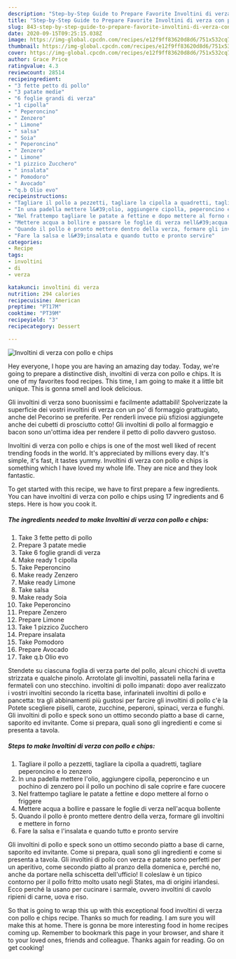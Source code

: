 ```yaml
---
description: "Step-by-Step Guide to Prepare Favorite Involtini di verza con pollo e chips"
title: "Step-by-Step Guide to Prepare Favorite Involtini di verza con pollo e chips"
slug: 843-step-by-step-guide-to-prepare-favorite-involtini-di-verza-con-pollo-e-chips
date: 2020-09-15T09:25:15.038Z
image: https://img-global.cpcdn.com/recipes/e12f9ff83620d8d6/751x532cq70/involtini-di-verza-con-pollo-e-chips-recipe-main-photo.jpg
thumbnail: https://img-global.cpcdn.com/recipes/e12f9ff83620d8d6/751x532cq70/involtini-di-verza-con-pollo-e-chips-recipe-main-photo.jpg
cover: https://img-global.cpcdn.com/recipes/e12f9ff83620d8d6/751x532cq70/involtini-di-verza-con-pollo-e-chips-recipe-main-photo.jpg
author: Grace Price
ratingvalue: 4.3
reviewcount: 28514
recipeingredient:
- "3 fette petto di pollo"
- "3 patate medie"
- "6 foglie grandi di verza"
- "1 cipolla"
- " Peperoncino"
- " Zenzero"
- " Limone"
- " salsa"
- " Soia"
- " Peperoncino"
- " Zenzero"
- " Limone"
- "1 pizzico Zucchero"
- " insalata"
- " Pomodoro"
- " Avocado"
- "q.b Olio evo"
recipeinstructions:
- "Tagliare il pollo a pezzetti, tagliare la cipolla a quadretti, tagliare peperoncino e lo zenzero"
- "In una padella mettere l&#39;olio, aggiungere cipolla, peperoncino e un pochino di zenzero poi il pollo un pochino di sale coprire e fare cuocere"
- "Nel frattempo tagliare le patate a fettine e dopo mettere al forno o friggere"
- "Mettere acqua a bollire e passare le foglie di verza nell&#39;acqua bollente"
- "Quando il pollo è pronto mettere dentro della verza, formare gli involtini e mettere in forno"
- "Fare la salsa e l&#39;insalata e quando tutto e pronto servire"
categories:
- Recipe
tags:
- involtini
- di
- verza

katakunci: involtini di verza 
nutrition: 294 calories
recipecuisine: American
preptime: "PT17M"
cooktime: "PT39M"
recipeyield: "3"
recipecategory: Dessert

---
```



![Involtini di verza con pollo e chips](https://img-global.cpcdn.com/recipes/e12f9ff83620d8d6/751x532cq70/involtini-di-verza-con-pollo-e-chips-recipe-main-photo.jpg)

Hey everyone, I hope you are having an amazing day today. Today, we're going to prepare a distinctive dish, involtini di verza con pollo e chips. It is one of my favorites food recipes. This time, I am going to make it a little bit unique. This is gonna smell and look delicious.

Gli involtini di verza sono buonissimi e facilmente adattabili! Spolverizzate la superficie dei vostri involtini di verza con un po&#39; di formaggio grattugiato, anche del Pecorino se preferite. Per renderli invece più sfiziosi aggiungete anche dei cubetti di prosciutto cotto! Gli involtini di pollo al formaggio e bacon sono un&#39;ottima idea per rendere il petto di pollo davvero gustoso.

Involtini di verza con pollo e chips is one of the most well liked of recent trending foods in the world. It's appreciated by millions every day. It's simple, it's fast, it tastes yummy. Involtini di verza con pollo e chips is something which I have loved my whole life. They are nice and they look fantastic.


To get started with this recipe, we have to first prepare a few ingredients. You can have involtini di verza con pollo e chips using 17 ingredients and 6 steps. Here is how you cook it.

<!--inarticleads1-->

##### The ingredients needed to make Involtini di verza con pollo e chips:

1. Take 3 fette petto di pollo
1. Prepare 3 patate medie
1. Take 6 foglie grandi di verza
1. Make ready 1 cipolla
1. Take  Peperoncino
1. Make ready  Zenzero
1. Make ready  Limone
1. Take  salsa
1. Make ready  Soia
1. Take  Peperoncino
1. Prepare  Zenzero
1. Prepare  Limone
1. Take 1 pizzico Zucchero
1. Prepare  insalata
1. Take  Pomodoro
1. Prepare  Avocado
1. Take q.b Olio evo


Stendete su ciascuna foglia di verza parte del pollo, alcuni chicchi di uvetta strizzata e qualche pinolo. Arrotolate gli involtini, passateli nella farina e fermateli con uno stecchino. involtini di pollo impanati: dopo aver realizzato i vostri involtini secondo la ricetta base, infarinateli involtini di pollo e pancetta: tra gli abbinamenti più gustosi per farcire gli involtini di pollo c&#39;è la Potete scegliere piselli, carote, zucchine, peperoni, spinaci, verza e funghi. Gli involtini di pollo e speck sono un ottimo secondo piatto a base di carne, saporito ed invitante. Come si prepara, quali sono gli ingredienti e come si presenta a tavola. 

<!--inarticleads2-->

##### Steps to make Involtini di verza con pollo e chips:

1. Tagliare il pollo a pezzetti, tagliare la cipolla a quadretti, tagliare peperoncino e lo zenzero
1. In una padella mettere l&#39;olio, aggiungere cipolla, peperoncino e un pochino di zenzero poi il pollo un pochino di sale coprire e fare cuocere
1. Nel frattempo tagliare le patate a fettine e dopo mettere al forno o friggere
1. Mettere acqua a bollire e passare le foglie di verza nell&#39;acqua bollente
1. Quando il pollo è pronto mettere dentro della verza, formare gli involtini e mettere in forno
1. Fare la salsa e l&#39;insalata e quando tutto e pronto servire


Gli involtini di pollo e speck sono un ottimo secondo piatto a base di carne, saporito ed invitante. Come si prepara, quali sono gli ingredienti e come si presenta a tavola. Gli involtini di pollo con verza e patate sono perfetti per un aperitivo, come secondo piatto al pranzo della domenica e, perché no, anche da portare nella schiscetta dell&#39;ufficio! Il coleslaw è un tipico contorno per il pollo fritto molto usato negli States, ma di origini irlandesi. Ecco perché la usano per cucinare i sarmale, ovvero involtini di cavolo ripieni di carne, uova e riso. 

So that is going to wrap this up with this exceptional food involtini di verza con pollo e chips recipe. Thanks so much for reading. I am sure you will make this at home. There is gonna be more interesting food in home recipes coming up. Remember to bookmark this page in your browser, and share it to your loved ones, friends and colleague. Thanks again for reading. Go on get cooking!
